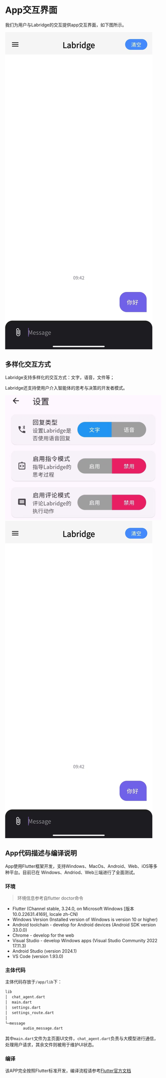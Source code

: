 # App交互界面

我们为用户与Labridge的交互提供app交互界面，如下图所示。

![App交互界面](./images/app_interface.jpg)

## 多样化交互方式

Labridge支持多样化的交互方式：文字，语音，文件等；

Labridge还支持使用户介入智能体的思考与决策的开发者模式。

![App交互方式1](./images/app_settings.jpg)
![App交互方式2](./images/app_interface.jpg)

## App代码描述与编译说明

App使用Flutter框架开发，支持Windows、MacOs、Android、Web、iOS等多种平台。目前已在
Windows、Andriod、Web三端进行了全面测试。

### 环境

> 环境信息参考自flutter doctor命令

- Flutter (Channel stable, 3.24.0, on Microsoft Windows [版本 10.0.22631.4169], locale zh-CN)
- Windows Version (Installed version of Windows is version 10 or higher)
- Android toolchain - develop for Android devices (Android SDK version 33.0.0)
- Chrome - develop for the web
- Visual Studio - develop Windows apps (Visual Studio Community 2022 17.11.3)
- Android Studio (version 2024.1)
- VS Code (version 1.93.0)

### 主体代码

主体代码存放于`/app/lib`下：

```sh
lib
│  chat_agent.dart
│  main.dart
│  settings.dart
│  settings_route.dart
│
└─message
        audio_message.dart
```

其中`main.dart`文件为主页面UI文件，`chat_agent.dart`负责与大模型进行通信，处理用户请求，其余文件则被用于维护UI状态。

### 编译

该APP完全按照Flutter标准开发，编译流程请参考[Flutter官方文档](https://docs.flutter.dev/deployment/android)
